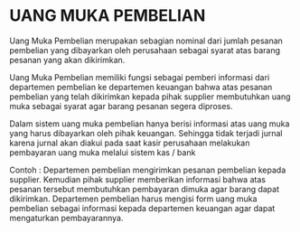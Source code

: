 # UANG MUKA PEMBELIAN


Uang Muka Pembelian merupakan sebagian nominal dari jumlah pesanan pembelian yang dibayarkan oleh perusahaan sebagai syarat atas barang pesanan yang akan dikirimkan. 

Uang Muka Pembelian memiliki fungsi sebagai pemberi informasi dari departemen pembelian ke departemen keuangan bahwa atas pesanan pembelian yang telah dikirimkan kepada pihak supplier membutuhkan uang muka sebagai syarat agar barang pesanan segera diproses. 

Dalam sistem uang muka pembelian hanya berisi informasi atas uang muka yang harus dibayarkan oleh pihak keuangan. Sehingga tidak terjadi jurnal karena jurnal akan diakui pada saat kasir perusahaan melakukan pembayaran uang muka melalui sistem kas / bank

Contoh : Departemen pembelian mengirimkan pesanan pembelian kepada supplier. Kemudian pihak supplier memberikan informasi bahwa atas pesanan tersebut membutuhkan pembayaran dimuka agar barang dapat dikirimkan. Departemen pembelian harus mengisi form uang muka pembelian sebagai informasi kepada departemen keuangan agar dapat mengaturkan pembayarannya. 